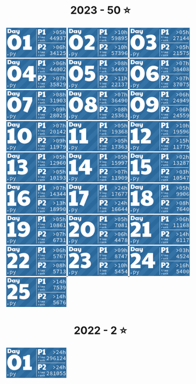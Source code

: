 <!-- AOC TILES BEGIN -->
<h1 align="center">
  2023 - 50 ⭐
</h1>
<a href="2023/01/main.py">
  <img src=".aoc_tiles/tiles/2023/01.png" width="161px">
</a>
<a href="2023/02/main.py">
  <img src=".aoc_tiles/tiles/2023/02.png" width="161px">
</a>
<a href="2023/03/main.py">
  <img src=".aoc_tiles/tiles/2023/03.png" width="161px">
</a>
<a href="2023/04/main.py">
  <img src=".aoc_tiles/tiles/2023/04.png" width="161px">
</a>
<a href="2023/05/main.py">
  <img src=".aoc_tiles/tiles/2023/05.png" width="161px">
</a>
<a href="2023/06/main.py">
  <img src=".aoc_tiles/tiles/2023/06.png" width="161px">
</a>
<a href="2023/07/main.py">
  <img src=".aoc_tiles/tiles/2023/07.png" width="161px">
</a>
<a href="2023/08/main.py">
  <img src=".aoc_tiles/tiles/2023/08.png" width="161px">
</a>
<a href="2023/09/main.py">
  <img src=".aoc_tiles/tiles/2023/09.png" width="161px">
</a>
<a href="2023/10/main.py">
  <img src=".aoc_tiles/tiles/2023/10.png" width="161px">
</a>
<a href="2023/11/main.py">
  <img src=".aoc_tiles/tiles/2023/11.png" width="161px">
</a>
<a href="2023/12/main.py">
  <img src=".aoc_tiles/tiles/2023/12.png" width="161px">
</a>
<a href="2023/13/main.py">
  <img src=".aoc_tiles/tiles/2023/13.png" width="161px">
</a>
<a href="2023/14/main.py">
  <img src=".aoc_tiles/tiles/2023/14.png" width="161px">
</a>
<a href="2023/15/main.py">
  <img src=".aoc_tiles/tiles/2023/15.png" width="161px">
</a>
<a href="2023/16/main.py">
  <img src=".aoc_tiles/tiles/2023/16.png" width="161px">
</a>
<a href="2023/17/main.py">
  <img src=".aoc_tiles/tiles/2023/17.png" width="161px">
</a>
<a href="2023/18/main.py">
  <img src=".aoc_tiles/tiles/2023/18.png" width="161px">
</a>
<a href="2023/19/main.py">
  <img src=".aoc_tiles/tiles/2023/19.png" width="161px">
</a>
<a href="2023/20/main.py">
  <img src=".aoc_tiles/tiles/2023/20.png" width="161px">
</a>
<a href="2023/21/main.py">
  <img src=".aoc_tiles/tiles/2023/21.png" width="161px">
</a>
<a href="2023/22/main.py">
  <img src=".aoc_tiles/tiles/2023/22.png" width="161px">
</a>
<a href="2023/23/main.py">
  <img src=".aoc_tiles/tiles/2023/23.png" width="161px">
</a>
<a href="2023/24/main.py">
  <img src=".aoc_tiles/tiles/2023/24.png" width="161px">
</a>
<a href="2023/25/main.py">
  <img src=".aoc_tiles/tiles/2023/25.png" width="161px">
</a>
<h1 align="center">
  2022 - 2 ⭐
</h1>
<a href="2022/01/main.py">
  <img src=".aoc_tiles/tiles/2022/01.png" width="161px">
</a>
<!-- AOC TILES END -->
 